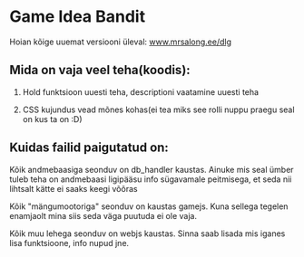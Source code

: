 # Game Idea Bandit

Hoian kõige uuemat versiooni üleval: www.mrsalong.ee/dlg

## Mida on vaja veel teha(koodis):

1) Hold funktsioon uuesti teha, descriptioni vaatamine uuesti teha

2) CSS kujundus vead mõnes kohas(ei tea miks see rolli nuppu praegu seal on kus ta on :D)

## Kuidas failid paigutatud on:

Kõik andmebaasiga seonduv on db_handler kaustas. Ainuke mis seal ümber tuleb teha on andmebaasi ligipääsu info sügavamale peitmisega, et seda nii lihtsalt kätte ei saaks keegi võõras

Kõik "mängumootoriga" seonduv on kaustas gamejs. Kuna sellega tegelen enamjaolt mina siis seda väga puutuda ei ole vaja.

Kõik muu lehega seonduv on webjs kaustas. Sinna saab lisada mis iganes lisa funktsioone, info nupud jne.
